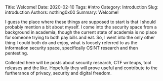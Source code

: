 Title: Welcome!
Date: 2020-02-10
Tags: #intro
Category: Introduction
Slug: introduction
Authors: nothing0x00
Summary: Welcome!

I guess the place where these things are supposed to start is that I should probably mention a bit about myself. I come into the security space from a background in academia, though the current state of academia is no place for someone trying to both pay bills and eat. So, I went into the only other thing I could both do and enjoy, what is loosely referred to as the information security space, specifically OSINT research and then pentesting.

Collected here will be posts about security research, CTF writeups, tool releases and the like. Hopefully they will prove useful and contribute to the furtherance of privacy, security and digital freedom.
